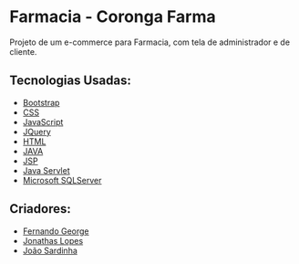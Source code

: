 # Farmacia - Coronga Farma

Projeto de um e-commerce para Farmacia, com tela de administrador e de cliente.

<h2> Tecnologias Usadas: </h2>
<ul>
  <li> <a href="https://getbootstrap.com/">Bootstrap</a> </li>
  <li> <a href="https://www.w3schools.com/css/default.asp">CSS</a> </li>
  <li> <a href="https://www.w3schools.com/js/default.asp">JavaScript</a> </li>
  <li> <a href="https://jquery.com/">JQuery</a> </li>
  <li> <a href="https://www.w3schools.com/html/default.asp">HTML</a> </li>
  <li> <a href="https://www.java.com/pt_BR/download/">JAVA</a> </li>
  <li> <a href="https://www.oracle.com/java/technologies/jspt.html">JSP</a> </li>
  <li> <a href="https://download.oracle.com/otndocs/jcp/servlet-3.0-fr-eval-oth-JSpec/">Java Servlet</a> </li>
  <li> <a href="https://www.microsoft.com/pt-br/sql-server/sql-server-downloads">Microsoft SQLServer</a> </li>
</ul>

<h2>Criadores:</h2>
<ul>
  <li> <a href="https://github.com/George-Pereira"> Fernando George </a> </li>
  <li> <a href="https://github.com/JonathasLopes"> Jonathas Lopes </a> </li>
  <li> <a href="https://github.com/Sarruda23"> João Sardinha </a> </li>
</ul>
